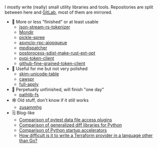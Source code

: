 I mostly write (really) small utility libraries and tools.
Repositories are split between here and [GitLab](https://gitlab.com/smheidrich/), most of them are mirrored.

- 💯 More or less "finished" or at least usable
  - [json-stream-rs-tokenizer](https://github.com/smheidrich/py-json-stream-rs-tokenizer)
  - [Mondir](https://github.com/smheidrich/mondir)
  - [pickle-spree](https://github.com/smheidrich/pickle-spree)
  - [asyncio-rpc-aiopqueue](https://github.com/smheidrich/asyncio-rpc-aiopqueue)
  - [mpdispatcher](https://github.com/smheidrich/mpdispatcher)
  - [postprocess-sdist-make-rust-ext-opt](https://github.com/smheidrich/postprocess-sdist-make-rust-ext-opt)
  - [pypi-token-client](https://github.com/smheidrich/pypi-token-client)
  - [github-fine-grained-token-client](https://github.com/smheidrich/github-fine-grained-token-client)
- 🤷 Useful for me but not very polished
  - [skim-unicode-table](https://github.com/smheidrich/skim-unicode-table)
  - [cawspr](https://github.com/smheidrich/cawspr)
  - [full-apply](https://github.com/smheidrich/full-apply)
- 👴 Perpetually unfinished, will finish "one day"
  - [pathlib-fs](https://github.com/smheidrich/pathlib-fs)
- 🕸 Old stuff, don't know if it still works
  - [zusammhg](https://github.com/smheidrich/zusammhg)
- 🗒 Blog-like
  - [Comparison of pytest data file access plugins](https://github.com/smheidrich/comparison-of-pytest-data-file-access-plugins)
  - [Comparison of generalized diff libraries for Python](https://github.com/smheidrich/comparison-of-generalized-diff-libraries-for-python)
  - [Comparison of Python startup accelerators](https://github.com/smheidrich/comparison-of-python-startup-accelerators)
  - [How difficult is it to write a Terraform provider in a language other than Go?](https://github.com/smheidrich/non-go-terraform-provider-assessment)
